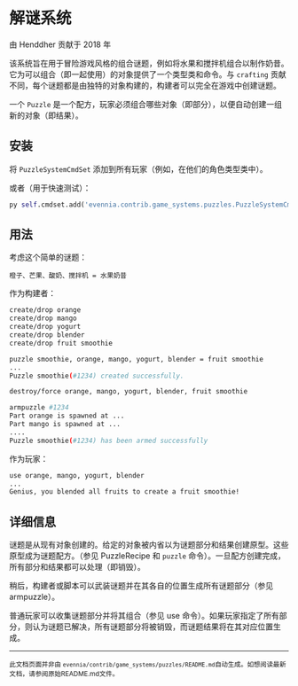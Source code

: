 # 解谜系统

由 Henddher 贡献于 2018 年

该系统旨在用于冒险游戏风格的组合谜题，例如将水果和搅拌机组合以制作奶昔。它为可以组合（即一起使用）的对象提供了一个类型类和命令。与 `crafting` 贡献不同，每个谜题都是由独特的对象构建的，构建者可以完全在游戏中创建谜题。

一个 `Puzzle` 是一个配方，玩家必须组合哪些对象（即部分），以便自动创建一组新的对象（即结果）。

## 安装

将 `PuzzleSystemCmdSet` 添加到所有玩家（例如，在他们的角色类型类中）。

或者（用于快速测试）：

```python
py self.cmdset.add('evennia.contrib.game_systems.puzzles.PuzzleSystemCmdSet')
```

## 用法

考虑这个简单的谜题：

    橙子、芒果、酸奶、搅拌机 = 水果奶昔

作为构建者：

```bash
create/drop orange
create/drop mango
create/drop yogurt
create/drop blender
create/drop fruit smoothie

puzzle smoothie, orange, mango, yogurt, blender = fruit smoothie
...
Puzzle smoothie(#1234) created successfully.

destroy/force orange, mango, yogurt, blender, fruit smoothie

armpuzzle #1234
Part orange is spawned at ...
Part mango is spawned at ...
....
Puzzle smoothie(#1234) has been armed successfully
```

作为玩家：

```bash
use orange, mango, yogurt, blender
...
Genius, you blended all fruits to create a fruit smoothie!
```

## 详细信息

谜题是从现有对象创建的。给定的对象被内省以为谜题部分和结果创建原型。这些原型成为谜题配方。（参见 PuzzleRecipe 和 `puzzle` 命令）。一旦配方创建完成，所有部分和结果都可以处理（即销毁）。

稍后，构建者或脚本可以武装谜题并在其各自的位置生成所有谜题部分（参见 armpuzzle）。

普通玩家可以收集谜题部分并将其组合（参见 use 命令）。如果玩家指定了所有部分，则认为谜题已解决，所有谜题部分将被销毁，而谜题结果将在其对应位置生成。


----

<small>此文档页面并非由 `evennia/contrib/game_systems/puzzles/README.md`自动生成。如想阅读最新文档，请参阅原始README.md文件。</small>
